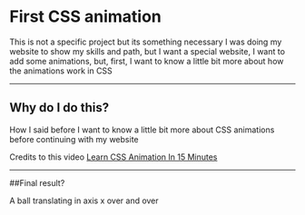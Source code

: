 # First CSS animation

This is not a specific project but its something necessary I was doing my website to show my skills and path, but I want a special website, I want to add some animations, but, first, I want to know a little bit more about how the animations work in CSS 
___

## Why do I do this?

How I said before I want to know a little bit more about CSS animations before continuing with my website


Credits to this video [Learn CSS Animation In 15 Minutes](https://www.youtube.com/watch?v=YszONjKpgg4)

---
##Final result?

A ball translating in axis x over and over

